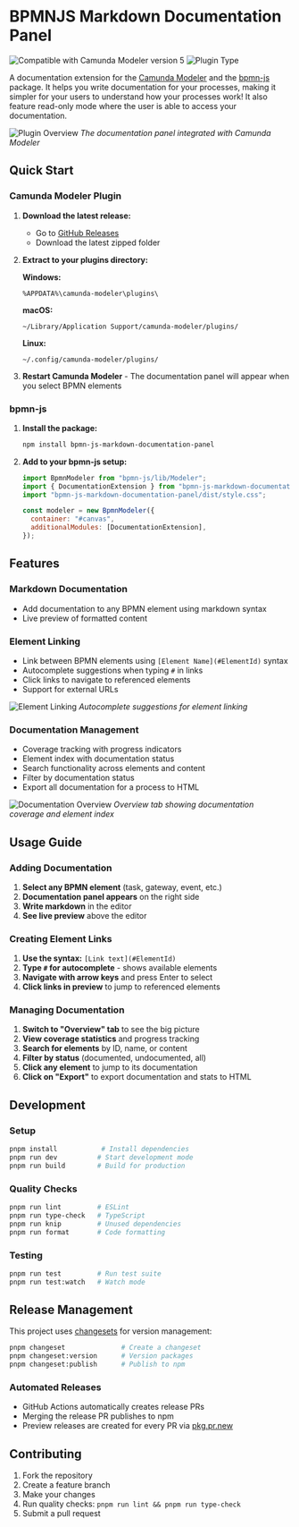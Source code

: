 # BPMNJS Markdown Documentation Panel

![Compatible with Camunda Modeler version 5](https://img.shields.io/badge/Modeler_Version-5.0.0+-blue.svg) ![Plugin Type](https://img.shields.io/badge/Plugin_Type-BPMN-orange.svg)

A documentation extension for the [Camunda Modeler](https://camunda.com/platform/modeler/) and the [bpmn-js](https://bpmn.io/toolkit/bpmn-js/) package. It helps you write documentation for your processes, making it simpler for your users to understand how your processes work! It also feature read-only mode where the user is able to access your documentation.

![Plugin Overview](./docs/images/plugin-overview.jpg)
_The documentation panel integrated with Camunda Modeler_

## Quick Start

### Camunda Modeler Plugin

1. **Download the latest release:**

   - Go to [GitHub Releases](https://github.com/Gawdfrey/bpmn-js-markdown-documentation-panel/releases)
   - Download the latest zipped folder

2. **Extract to your plugins directory:**

   **Windows:**

   ```
   %APPDATA%\camunda-modeler\plugins\
   ```

   **macOS:**

   ```
   ~/Library/Application Support/camunda-modeler/plugins/
   ```

   **Linux:**

   ```
   ~/.config/camunda-modeler/plugins/
   ```

3. **Restart Camunda Modeler** - The documentation panel will appear when you select BPMN elements

### bpmn-js

1. **Install the package:**

   ```bash
   npm install bpmn-js-markdown-documentation-panel
   ```

2. **Add to your bpmn-js setup:**

   ```javascript
   import BpmnModeler from "bpmn-js/lib/Modeler";
   import { DocumentationExtension } from "bpmn-js-markdown-documentation-panel";
   import "bpmn-js-markdown-documentation-panel/dist/style.css";

   const modeler = new BpmnModeler({
     container: "#canvas",
     additionalModules: [DocumentationExtension],
   });
   ```

## Features

### Markdown Documentation

- Add documentation to any BPMN element using markdown syntax
- Live preview of formatted content

### Element Linking

- Link between BPMN elements using `[Element Name](#ElementId)` syntax
- Autocomplete suggestions when typing `#` in links
- Click links to navigate to referenced elements
- Support for external URLs

![Element Linking](./docs/images/element-linking.jpg)
_Autocomplete suggestions for element linking_

### Documentation Management

- Coverage tracking with progress indicators
- Element index with documentation status
- Search functionality across elements and content
- Filter by documentation status
- Export all documentation for a process to HTML

![Documentation Overview](./docs/images/documentation-overview.jpg)
_Overview tab showing documentation coverage and element index_

## Usage Guide

### Adding Documentation

1. **Select any BPMN element** (task, gateway, event, etc.)
2. **Documentation panel appears** on the right side
3. **Write markdown** in the editor
4. **See live preview** above the editor

### Creating Element Links

1. **Use the syntax:** `[Link text](#ElementId)`
2. **Type `#` for autocomplete** - shows available elements
3. **Navigate with arrow keys** and press Enter to select
4. **Click links in preview** to jump to referenced elements

### Managing Documentation

1. **Switch to "Overview" tab** to see the big picture
2. **View coverage statistics** and progress tracking
3. **Search for elements** by ID, name, or content
4. **Filter by status** (documented, undocumented, all)
5. **Click any element** to jump to its documentation
6. **Click on "Export"** to export documentation and stats to HTML

## Development

### Setup

```bash
pnpm install           # Install dependencies
pnpm run dev          # Start development mode
pnpm run build        # Build for production
```

### Quality Checks

```bash
pnpm run lint         # ESLint
pnpm run type-check   # TypeScript
pnpm run knip         # Unused dependencies
pnpm run format       # Code formatting
```

### Testing

```bash
pnpm run test         # Run test suite
pnpm run test:watch   # Watch mode
```

## Release Management

This project uses [changesets](https://github.com/changesets/changesets) for version management:

```bash
pnpm changeset              # Create a changeset
pnpm changeset:version      # Version packages
pnpm changeset:publish      # Publish to npm
```

### Automated Releases

- GitHub Actions automatically creates release PRs
- Merging the release PR publishes to npm
- Preview releases are created for every PR via [pkg.pr.new](https://github.com/stackblitz-labs/pkg.pr.new)

## Contributing

1. Fork the repository
2. Create a feature branch
3. Make your changes
4. Run quality checks: `pnpm run lint && pnpm run type-check`
5. Submit a pull request
